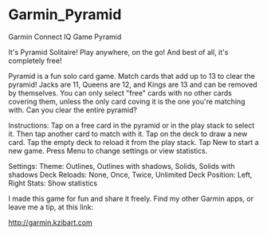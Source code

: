 # Garmin_Pyramid
Garmin Connect IQ Game Pyramid

It's Pyramid Solitaire!  Play anywhere, on the go!  And best of all, it's completely free!

Pyramid is a fun solo card game.  Match cards that add up to 13 to clear the pyramid!  Jacks are 11, Queens are 12, and Kings are 13 and can be removed by themselves.  You can only select "free" cards with no other cards covering them, unless the only card coving it is the one you're matching with.  Can you clear the entire pyramid?

Instructions:
Tap on a free card in the pyramid or in the play stack to select it.
Then tap another card to match with it.
Tap on the deck to draw a new card.
Tap the empty deck to reload it from the play stack.
Tap New to start a new game.
Press Menu to change settings or view statistics.

Settings:
Theme: Outlines, Outlines with shadows, Solids, Solids with shadows
Deck Reloads:  None, Once, Twice, Unlimited
Deck Position:  Left, Right
Stats: Show statistics

I made this game for fun and share it freely.  Find my other Garmin apps, or leave me a tip, at this link:

http://garmin.kzibart.com

